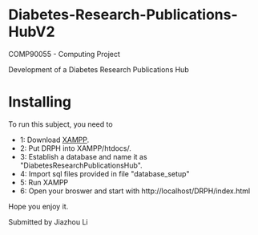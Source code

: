 # Diabetes-Research-Publications-HubV2

COMP90055 - Computing Project

Development of a Diabetes Research Publications Hub

<b><h1>Installing</h1></b>

To run this subject, you need to 

* 1: Download [XAMPP](https://www.apachefriends.org/download.html).  
* 2: Put DRPH into XAMPP/htdocs/.  
* 3: Establish a database and name it as "DiabetesResearchPublicationsHub".
* 4: Import sql files provided in file "database_setup"
* 5: Run XAMPP
* 6: Open your broswer and start with http://localhost/DRPH/index.html

Hope you enjoy it.

Submitted by Jiazhou Li

